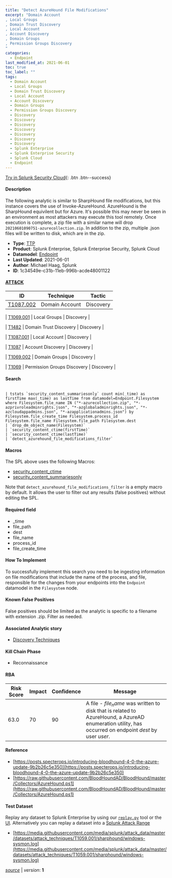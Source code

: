 ```yaml
---
title: "Detect AzureHound File Modifications"
excerpt: "Domain Account
, Local Groups
, Domain Trust Discovery
, Local Account
, Account Discovery
, Domain Groups
, Permission Groups Discovery
"
categories:
  - Endpoint
last_modified_at: 2021-06-01
toc: true
toc_label: ""
tags:
  - Domain Account
  - Local Groups
  - Domain Trust Discovery
  - Local Account
  - Account Discovery
  - Domain Groups
  - Permission Groups Discovery
  - Discovery
  - Discovery
  - Discovery
  - Discovery
  - Discovery
  - Discovery
  - Discovery
  - Splunk Enterprise
  - Splunk Enterprise Security
  - Splunk Cloud
  - Endpoint
---
```




[Try in Splunk Security Cloud](https://www.splunk.com/en_us/cyber-security.html){: .btn .btn--success}

#### Description

The following analytic is similar to SharpHound file modifications, but this instance covers the use of Invoke-AzureHound. AzureHound is the SharpHound equivilent but for Azure. It's possible this may never be seen in an environment as most attackers may execute this tool remotely. Once execution is complete, a zip file with a similar name will drop `20210601090751-azurecollection.zip`. In addition to the zip, multiple .json files will be written to disk, which are in the zip.

- **Type**: [TTP](https://github.com/splunk/security_content/wiki/object-Analytic-Types)
- **Product**: Splunk Enterprise, Splunk Enterprise Security, Splunk Cloud
- **Datamodel**: [Endpoint](https://docs.splunk.com/Documentation/CIM/latest/User/Endpoint)
- **Last Updated**: 2021-06-01
- **Author**: Michael Haag, Splunk
- **ID**: 1c34549e-c31b-11eb-996b-acde48001122


#### [ATT&CK](https://attack.mitre.org/)

| ID             | Technique        |  Tactic             |
| -------------- | ---------------- |-------------------- |
| [T1087.002](https://attack.mitre.org/techniques/T1087/002/) | Domain Account | Discovery |

| [T1069.001](https://attack.mitre.org/techniques/T1069/001/) | Local Groups | Discovery |

| [T1482](https://attack.mitre.org/techniques/T1482/) | Domain Trust Discovery | Discovery |

| [T1087.001](https://attack.mitre.org/techniques/T1087/001/) | Local Account | Discovery |

| [T1087](https://attack.mitre.org/techniques/T1087/) | Account Discovery | Discovery |

| [T1069.002](https://attack.mitre.org/techniques/T1069/002/) | Domain Groups | Discovery |

| [T1069](https://attack.mitre.org/techniques/T1069/) | Permission Groups Discovery | Discovery |

#### Search

```

| tstats `security_content_summariesonly` count min(_time) as firstTime max(_time) as lastTime from datamodel=Endpoint.Filesystem where Filesystem.file_name IN ("*-azurecollection.zip", "*-azprivroleadminrights.json", "*-azglobaladminrights.json", "*-azcloudappadmins.json", "*-azapplicationadmins.json") by Filesystem.file_create_time Filesystem.process_id  Filesystem.file_name Filesystem.file_path Filesystem.dest 
| `drop_dm_object_name(Filesystem)` 
| `security_content_ctime(firstTime)` 
| `security_content_ctime(lastTime)` 
| `detect_azurehound_file_modifications_filter`
```

#### Macros
The SPL above uses the following Macros:
* [security_content_ctime](https://github.com/splunk/security_content/blob/develop/macros/security_content_ctime.yml)
* [security_content_summariesonly](https://github.com/splunk/security_content/blob/develop/macros/security_content_summariesonly.yml)

Note that `detect_azurehound_file_modifications_filter` is a empty macro by default. It allows the user to filter out any results (false positives) without editing the SPL.

#### Required field
* _time
* file_path
* dest
* file_name
* process_id
* file_create_time


#### How To Implement
To successfully implement this search you need to be ingesting information on file modifications that include the name of the process, and file, responsible for the changes from your endpoints into the `Endpoint` datamodel in the `Filesystem` node.

#### Known False Positives
False positives should be limited as the analytic is specific to a filename with extension .zip. Filter as needed.

#### Associated Analytic story
* [Discovery Techniques](/stories/discovery_techniques)


#### Kill Chain Phase
* Reconnaissance



#### RBA

| Risk Score  | Impact      | Confidence   | Message      |
| ----------- | ----------- |--------------|--------------|
| 63.0 | 70 | 90 | A file - $file_name$ was written to disk that is related to AzureHound, a AzureAD enumeration utility, has occurred on endpoint $dest$ by user $user$. |




#### Reference

* [https://posts.specterops.io/introducing-bloodhound-4-0-the-azure-update-9b2b26c5e350](https://posts.specterops.io/introducing-bloodhound-4-0-the-azure-update-9b2b26c5e350)
* [https://raw.githubusercontent.com/BloodHoundAD/BloodHound/master/Collectors/AzureHound.ps1](https://raw.githubusercontent.com/BloodHoundAD/BloodHound/master/Collectors/AzureHound.ps1)



#### Test Dataset
Replay any dataset to Splunk Enterprise by using our [`replay.py`](https://github.com/splunk/attack_data#using-replaypy) tool or the [UI](https://github.com/splunk/attack_data#using-ui).
Alternatively you can replay a dataset into a [Splunk Attack Range](https://github.com/splunk/attack_range#replay-dumps-into-attack-range-splunk-server)


* [https://media.githubusercontent.com/media/splunk/attack_data/master/datasets/attack_techniques/T1059.001/sharphound/windows-sysmon.log](https://media.githubusercontent.com/media/splunk/attack_data/master/datasets/attack_techniques/T1059.001/sharphound/windows-sysmon.log)



[*source*](https://github.com/splunk/security_content/tree/develop/detections/endpoint/detect_azurehound_file_modifications.yml) \| *version*: **1**